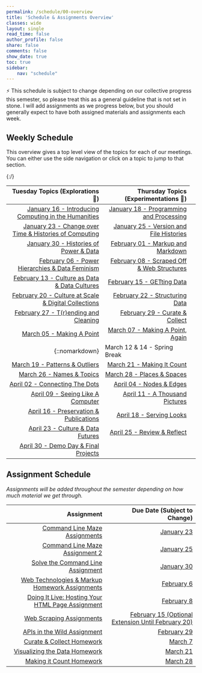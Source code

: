 ```yaml
---
permalink: /schedule/00-overview
title: 'Schedule & Assignments Overview'
classes: wide
layout: single
read_time: false
author_profile: false
share: false
comments: false
show_date: true
toc: true
sidebar:
    nav: "schedule"
---
```


<div class="notice--info">⚡️ This schedule is subject to change depending on our collective progress this semester, so please treat this as a general guideline that is not set in stone. I will add assignments as we progress below, but you should generally expect to have both assigned materials and assignments each week.</div>

## Weekly Schedule

This overview gives a top level view of the topics for each of our meetings. You can either use the side navigation or click on a topic to jump to that section.


|   Tuesday Topics (Explorations 🔭)  | Thursday Topics (Experimentations 🔬) |
| -----------------: | --------------: |
|[January 16 - Introducing Computing in the Humanities]({{site.baseurl}}/schedule/01-introducing-computing-in-the-humanities/) |[January 18 - Programming and Processing]({{site.baseurl}}/schedule/02-programming-and-processing/)|
|[January 23 - Change over Time & Histories of Computing]({{site.baseurl}}/schedule/03-change-over-time-histories-of-computing/) |[January 25 - Version and File Histories]({{site.baseurl}}/schedule/04-version-file-histories/)|
|[January 30 - Histories of Power & Data]({{site.baseurl}}/schedule/05-histories-of-power-and-data/) |[February 01 - Markup and Markdown]({{site.baseurl}}/schedule/06-markup-and-markdown/)|
|[February 06 - Power Hierarchies & Data Feminism]({{site.baseurl}}/schedule/07-power-hierarchies-data-feminism/) |[February 08 - Scraped Off & Web Structures]({{site.baseurl}}/schedule/08-scraped-off-and-web-structures)|
|[February 13 - Culture as Data & Data Cultures]({{site.baseurl}}/schedule/09-culture-as-data-and-data-cultures) |[February 15 - GETting Data]({{site.baseurl}}/schedule/10-getting-data)|
|[February 20 - Culture at Scale & Digital Collections]({{site.baseurl}}/schedule/11-culture-at-scale-and-digital-collections) |[February 22 - Structuring Data]({{site.baseurl}}/schedule/12-structuring-data)|
|[February 27 - T(r)ending and Cleaning]({{site.baseurl}}/schedule/13-trending-and-cleaning) |[February 29 - Curate & Collect]({{site.baseurl}}/schedule/14-curate-and-collect)|
|[March 05 - Making A Point]({{site.baseurl}}/schedule/15-making-a-point) |[March 07 - Making A Point, Again]({{site.baseurl}}/schedule/16-making-a-point-again)|
|{::nomarkdown}<td colspan="2">March 12 & 14 - Spring Break</td>{:/}|
|[March 19 - Patterns & Outliers]({{site.baseurl}}/schedule/17-patterns-and-outliers) |[March 21 - Making It Count]({{site.baseurl}}/schedule/18-making-it-count)|
|[March 26 - Names & Topics]({{site.baseurl}}/schedule/19-names-and-topics) |[March 28 - Places & Spaces]({{site.baseurl}}/schedule/20-places-and-spaces)|
|[April 02 - Connecting The Dots]({{site.baseurl}}/schedule/21-connecting-the-dots) |[April 04 - Nodes & Edges]({{site.baseurl}}/schedule/22-nodes-and-edges)|
|[April 09 - Seeing Like A Computer]({{site.baseurl}}/schedule/23-seeing-like-a-computer) |[April 11 - A Thousand Pictures]({{site.baseurl}}/schedule/24-a-thousand-pictures)|
|[April 16 - Preservation & Publications]({{site.baseurl}}/schedule/25-preservation-and-publications) |[April 18 - Serving Looks]({{site.baseurl}}/schedule/26-serving-looks)|
|[April 23 - Culture & Data Futures]({{site.baseurl}}/schedule/27-culture-and-data-futures) |[April 25 - Review & Reflect]({{site.baseurl}}/schedule/28-review-and-reflect)|
|[April 30 - Demo Day & Final Projects]({{site.baseurl}}/schedule/29-demo-day-and-final-projects) |

## Assignment Schedule

*Assignments will be added throughout the semester depending on how much material we get through.*

|Assignment | Due Date (Subject to Change) |
| -----------------: | --------------: |
| [Command Line Maze Assignments]({{site.baseurl}}/materials/introducing-humanities-computing/02-intro-cli-file-formats/#homework-exercises)| [January 23]({{site.baseurl}}/schedule/03-change-over-time-histories-of-computing/) |
| [Command Line Maze Assignment 2]({{site.baseurl}}/materials/introducing-humanities-computing/materials/introducing-humanities-computing/02-intro-cli-file-formats/#assignment-2-time-to-get-lost-create-a-command-line-corn-maze)| [January 25]({{site.baseurl}}/schedule/04-version-file-histories/) |
| [Solve the Command Line Assignment]({{site.baseurl}}/materials/introducing-humanities-computing/03-intro-versioning#solve-the-cloned-corn-maze)| [January 30]({{site.baseurl}}/schedule/05-histories-of-power-and-data/) |
| [Web Technologies & Markup Homework Assignments]({{site.baseurl}}/materials/introducing-humanities-computing/06-intro-markup#web-technologies--markup-homework-assignments)| [February 6]({{site.baseurl}}/schedule/07-power-hierarchies-data-feminism/) |
| [Doing It Live: Hosting Your HTML Page Assignment]({{site.baseurl}}/materials/introducing-humanities-computing/07-intro-web#doing-it-live-hosting-your-html-page-assignment)| [February 8]({{site.baseurl}}/schedule/09-culture-as-data-and-data-cultures/) |
| [Web Scraping Assignments]({{site.baseurl}}/materials/creating-curating-humanities-data/05-web-scraping#web-scraping-assignments)| [February 15 (Optional Extension Until February 20)]({{site.baseurl}}/schedule/10-getting-data) |
| [APIs in the Wild Assignment]({{site.baserul}}/materials/creating-curating-humanities-data/06-getting-data-apis#apis-in-the-wild-assignment) | [February 29]({{site.baseurl}}/schedule/14-curate-and-collect) |
| [Curate & Collect Homework]({{site.baseurl}}/materials/creating-curating-humanities-data/07-intro-notebooks/#curate-and-collect-homework) | [March 7]({{site.baseurl}}/schedule/16-making-a-point-again) |
| [Visualizing the Data Homework]({{site.baseurl}}/materials/interpreting-communicating-humanities-data/01-eda-data-viz#visualizing-the-data-homework) | [March 21]({{site.baseurl}}/schedule/18-making-it-count) |
| [Making it Count Homework]({{site.baseurl}}/materials/interpreting-communicating-humanities-data/02-intro-text#making-it-count-homework) | [March 28]({{site.baseurl}}/schedule/20-places-and-spaces) |
